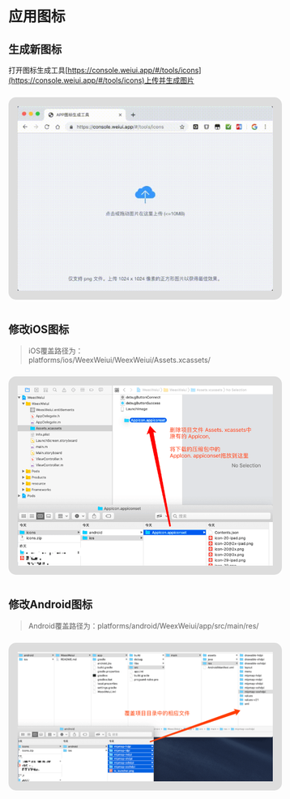 # 应用图标

## 生成新图标

打开图标生成工具[https://console.weiui.app/#/tools/icons](https://console.weiui.app/#/tools/icons)上传并生成图片

<img style="border:18px solid #ddd;border-radius:15px;margin:10px auto;" src="./media/icons.gif"/>



## 修改iOS图标

> iOS覆盖路径为：platforms/ios/WeexWeiui/WeexWeiui/Assets.xcassets/

<img style="border:18px solid #ddd;border-radius:15px;margin:10px auto;" src="./media/icons-ios.png"/>



## 修改Android图标

> Android覆盖路径为：platforms/android/WeexWeiui/app/src/main/res/

<img style="border:18px solid #ddd;border-radius:15px;margin:10px auto;" src="./media/icons-android.png"/>